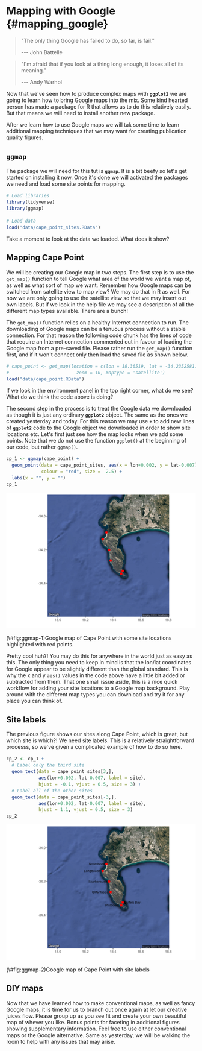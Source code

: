 # Mapping with Google {#mapping_google}
  
> "The only thing Google has failed to do, so far, is fail."
>
> --- John Battelle

> "I'm afraid that if you look at a thing long enough, it loses all of its meaning."
> 
> --- Andy Warhol



Now that we've seen how to produce complex maps with **`ggplot2`** we are going to learn how to bring Google maps into the mix. Some kind hearted person has made a package for R that allows us to do this relatively easily. But that means we will need to install another new package.

After we learn how to use Google maps we will tak some time to learn additional mapping techniques that we may want for creating publication quality figures.

## **`ggmap`**

The package we will need for this tut is **`ggmap`**. It is a bit beefy so let's get started on installing it now. Once it's done we will activated the packages we need and load some site points for mapping.


```r
# Load libraries
library(tidyverse)
library(ggmap)

# Load data
load("data/cape_point_sites.RData")
```

Take a moment to look at the data we loaded. What does it show?

## Mapping Cape Point

We will be creating our Google map in two steps. The first step is to use the `get_map()` function to tell Google what area of the world we want a map of, as well as what sort of map we want. Remember how Google maps can be switched from satellite view to map view? We may do that in R as well. For now we are only going to use the satellite view so that we may insert out own labels. But if we look in the help file we may see a description of all the different map types available. There are a bunch!

The `get_map()` function relies on a healthy Internet connection to run. The downloading of Google maps can be a tenuous process without a stable connection. For that reason the following code chunk has the lines of code that require an Internet connection commented out in favour of loading the Google map from a pre-saved file. Please rather run the `get_map()` function first, and if it won't connect only then load the saved file as shown below.


```r
# cape_point <- get_map(location = c(lon = 18.36519, lat = -34.2352581),
#                         zoom = 10, maptype = 'satellite')
load("data/cape_point.RData")
```

If we look in the environment panel in the top right corner, what do we see? What do we think the code above is doing?

The second step in the process is to treat the Google data we downloaded as though it is just any ordinary **`ggplot2`** object. The same as the ones we created yesterday and today. For this reason we may use `+` to add new lines of **`ggplot2`** code to the Google object we downloaded in order to show site locations etc. Let's first just see how the map looks when we add some points. Note that we do not use the function `ggplot()` at the beginning of our code, but rather `ggmap()`.


```r
cp_1 <- ggmap(cape_point) +
  geom_point(data = cape_point_sites, aes(x = lon+0.002, y = lat-0.007), 
             colour = "red", size =  2.5) +
  labs(x = "", y = "")
cp_1
```

<div class="figure">
<img src="09-mapping_google_files/figure-html/ggmap-1-1.png" alt="Google map of Cape Point with some site locations highlighted with red points." width="672" />
<p class="caption">(\#fig:ggmap-1)Google map of Cape Point with some site locations highlighted with red points.</p>
</div>

Pretty cool huh?! You may do this for anywhere in the world just as easy as this. The only thing you need to keep in mind is that the lon/lat coordinates for Google appear to be slightly different than the global standard. This is why the x and y `aes()` values in the code above have a little bit added or subtracted from them. That one small issue aside, this is a  nice quick workflow for adding your site locations to a Google map background. Play around with the different map types you can download and try it for any place you can think of.

## Site labels

The previous figure shows our sites along Cape Point, which is great, but which site is which?! We need site labels. This is a relatively straightforward processs, so we've given a complicated example of how to do so here.


```r
cp_2 <- cp_1 +
  # Label only the third site
  geom_text(data = cape_point_sites[3,], 
            aes(lon+0.002, lat-0.007, label = site),
            hjust = -0.1, vjust = 0.5, size = 3) +
  # Label all of the other sites
  geom_text(data = cape_point_sites[-3,], 
            aes(lon+0.002, lat-0.007, label = site),
            hjust = 1.1, vjust = 0.5, size = 3)
cp_2
```

<div class="figure">
<img src="09-mapping_google_files/figure-html/ggmap-2-1.png" alt="Google map of Cape Point with site labels" width="672" />
<p class="caption">(\#fig:ggmap-2)Google map of Cape Point with site labels</p>
</div>

## DIY maps

Now that we have learned how to make conventional maps, as well as fancy Google maps, it is time for us to branch out once again at let our creative juices flow. Please group up as you see fit and create your own beautiful map of whever you like. Bonus points for faceting in additional figures showing supplementary information. Feel free to use either conventional maps or the Google alternative. Same as yesterday, we will be walking the room to help with any issues that may arise.
